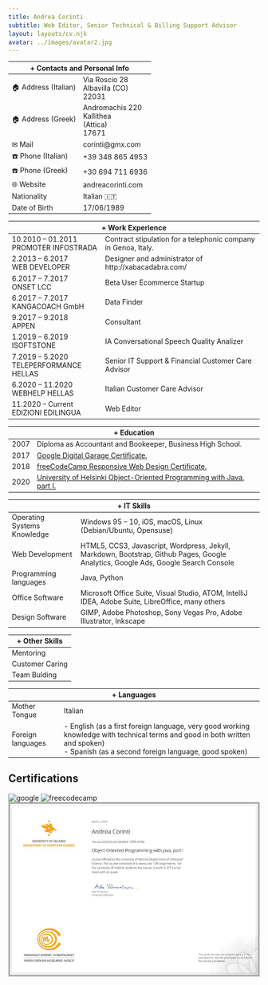 ```yaml
---
title: Andrea Corinti
subtitle: Web Editor, Senior Technical & Billing Support Advisor
layout: layouts/cv.njk
avatar: ../images/avatar2.jpg
---
```


<table>
<thead>
  <tr>
    <th colspan="2">+ Contacts and Personal Info</th>
  </tr>
</thead>  
  <tr>
    <td>🏠 Address (Italian)<br></td>
    <td>Via Roscio 28<br>Albavilla (CO)<br>22031</td>
  </tr>
  <tr>
    <td>🏠 Address (Greek)</td>
    <td>Andromachis 220<br>Kallithea<br>(Attica)<br>17671</td>
  </tr>
  <tr>
    <td>✉ Mail<br></td>
    <td>corinti@gmx.com</td>
  </tr>
  <tr>
    <td>☎️ Phone (Italian)</td>
    <td>+39 348 865 4953</td>
  </tr>
  <tr>
    <td>☎️ Phone (Greek)</td>
    <td>+30 694 711 6936</td>
  </tr>
  <tr>
    <td>🌐 Website<br></td>
    <td>andreacorinti.com</td>
  </tr>
  <tr>
    <td>Nationality</td>
    <td>Italian 🇮🇹</td>
  </tr>
  <tr>
    <td>Date of Birth</td>
    <td>17/06/1989</td>
  </tr>
</table>

<table>
<thead>
  <tr>
    <th colspan="2">+ Work Experience</th>
  </tr>
</thead>  
  <tr>
    <td>10.2010 – 01.2011<br>PROMOTER INFOSTRADA</td>
    <td>Contract stipulation for a telephonic company in Genoa, Italy.</td>
  </tr>
  <tr>
    <td>2.2013 – 6.2017<br>WEB DEVELOPER</td>
    <td>Designer and administrator of http://xabacadabra.com/</td>
  </tr>
  <tr>
    <td>6.2017 – 7.2017<br>ONSET LCC</td>
    <td>Beta User Ecommerce Startup</td>
  </tr>
  <tr>
    <td>6.2017 – 7.2017<br>KANGACOACH GmbH</td>
    <td>Data Finder</td>
  </tr>
  <tr>
    <td>9.2017 – 9.2018<br>APPEN</td>
    <td>Consultant</td>
  </tr>
  <tr>
    <td>1.2019 – 6.2019<br>ISOFTSTONE</td>
    <td>IA Conversational Speech Quality Analizer</td>
  </tr>
  <tr>
    <td>7.2019 – 5.2020<br>TELEPERFORMANCE HELLAS</td>
    <td>Senior IT Support & Financial Customer Care Advisor</td>
  </tr>
  <tr>
    <td>6.2020 – 11.2020<br>WEBHELP HELLAS</td>
    <td>Italian Customer Care Advisor</td>
  </tr>
  <tr>
    <td>11.2020 – Current<br>EDIZIONI EDILINGUA</td>
    <td>Web Editor</td>
  </tr>    
</table>

<table>
<thead>
  <tr>
    <th colspan="2">+ Education</th>
  </tr>
</thead>  
  <tr>
    <td>2007</td>
    <td>Diploma as Accountant and Bookeeper, Business High School.</td>
  </tr>
  <tr>  
    <td>2017</td>
    <td><a href="https://learndigital.withgoogle.com/eccellenzeindigitale/certificate.pdf">Google Digital Garage Certificate.</a></td>
  </tr>
  <tr>  
    <td>2018</td>
    <td><a href="https://www.freecodecamp.org/certification/xabacadabra/responsive-web-design">freeCodeCamp Responsive Web Design Certificate.</a></td>
  </tr>
  <tr>  
    <td>2020</td>
    <td><a href="https://tmc.mooc.fi/certificates/1907">University of Helsinki Object-Oriented Programming with Java, part I.</a></td>
  </tr>  
</table>

<table>
<thead>
  <tr>
    <th colspan="2">+ IT Skills</th>
  </tr>
</thead>  
  <tr>
    <td>Operating Systems Knowledge</td>
    <td>Windows 95 – 10, iOS, macOS, Linux (Debian/Ubuntu, Opensuse)</td>
  </tr>
  <tr>  
    <td>Web Development</td>
    <td>HTML5, CCS3, Javascript, Wordpress, Jekyll, Markdown, Bootstrap, Github Pages, Google Analytics, Google Ads, Google Search Console</td>
  </tr>  
  <tr>  
    <td>Programming languages</td>
    <td>Java, Python</td>
  </tr>
  <tr>  
    <td>Office Software</td>
    <td>Microsoft Office Suite, Visual Studio, ATOM, IntelliJ IDEA, Adobe Suite, LibreOffice, many others</td>
  </tr>  
  <tr>  
    <td>Design Software</td>
    <td>GIMP, Adobe Photoshop, Sony Vegas Pro, Adobe Illustrator, Inkscape</td>
  </tr>  
</table>

<table>
<thead>
  <tr>
    <th colspan="2">+ Other Skills</th>
  </tr>
</thead>  
  <tr>
    <td>Mentoring</td>
  </tr>
  <tr>  
    <td>Customer Caring</td>
  </tr>
  <tr>  
    <td>Team Bulding</td>
  </tr>
</table>

<table>
<thead>
  <tr>
    <th colspan="2">+ Languages</th>
  </tr>
</thead>  
  <tr>
    <td>Mother Tongue</td>
    <td>Italian</td>
  </tr>
  <tr>  
    <td>Foreign languages</td>
    <td>- English
    (as a first foreign language, very good working knowledge with technical terms and good in both written and spoken)
    <br>- Spanish (as a second foreign language, good spoken)</td>
  </tr>
</table>

## Certifications

<img src="/assets/cv/google1.jpg" alt="google">
<img src="/assets/cv/freecodecamp1.png" alt="freecodecamp">
<img src="/assets/cv/mooc.jpg" alt="freecodecamp">